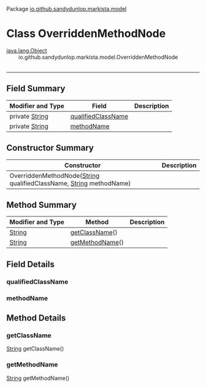 Package [io.github.sandydunlop.markista.model](index.md)

# Class OverriddenMethodNode
[java.lang.Object](https://docs.oracle.com/en/java/javase/24/docs/api/java.base/java/lang/Object.html)<br/>
&nbsp;&nbsp;&nbsp;&nbsp;&nbsp;&nbsp;&nbsp;&nbsp;io.github.sandydunlop.markista.model.OverriddenMethodNode<br/>
<br/>

----


## Field Summary

| Modifier and Type                                                                                    | Field                                     | Description |
|------------------------------------------------------------------------------------------------------|-------------------------------------------|-------------|
| private [String](https://docs.oracle.com/en/java/javase/24/docs/api/java.base/java/lang/String.html) | [qualifiedClassName](#qualifiedclassname) |             |
| private [String](https://docs.oracle.com/en/java/javase/24/docs/api/java.base/java/lang/String.html) | [methodName](#methodname)                 |             |

## Constructor Summary

| Constructor                                                                                                                                                                                                                                    | Description |
|------------------------------------------------------------------------------------------------------------------------------------------------------------------------------------------------------------------------------------------------|-------------|
| OverriddenMethodNode([String](https://docs.oracle.com/en/java/javase/24/docs/api/java.base/java/lang/String.html) qualifiedClassName, [String](https://docs.oracle.com/en/java/javase/24/docs/api/java.base/java/lang/String.html) methodName) |             |

## Method Summary

| Modifier and Type                                                                            | Method                            | Description |
|----------------------------------------------------------------------------------------------|-----------------------------------|-------------|
| [String](https://docs.oracle.com/en/java/javase/24/docs/api/java.base/java/lang/String.html) | [getClassName](#getclassname)()   |             |
| [String](https://docs.oracle.com/en/java/javase/24/docs/api/java.base/java/lang/String.html) | [getMethodName](#getmethodname)() |             |

## Field Details

### qualifiedClassName



### methodName




## Method Details

### getClassName

[String](https://docs.oracle.com/en/java/javase/24/docs/api/java.base/java/lang/String.html) getClassName()



### getMethodName

[String](https://docs.oracle.com/en/java/javase/24/docs/api/java.base/java/lang/String.html) getMethodName()



